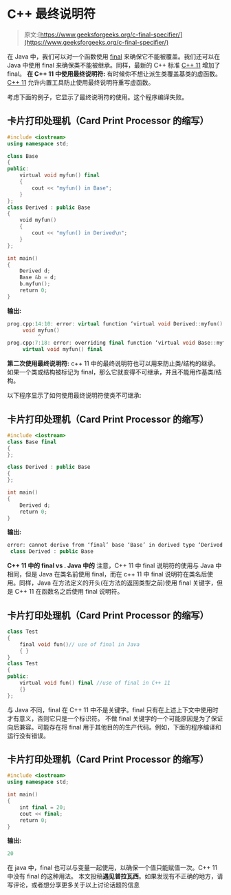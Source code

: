 # C++ 最终说明符

> 原文:[https://www.geeksforgeeks.org/c-final-specifier/](https://www.geeksforgeeks.org/c-final-specifier/)

在 Java 中，我们可以对一个函数使用 [final](http://geeksquiz.com/java/final-keyword/) 来确保它不能被覆盖。我们还可以在 Java 中使用 final 来确保类不能被继承。同样，最新的 C++ 标准 [C++ 11](http://en.wikipedia.org/wiki/C%2B%2B11) 增加了 final。
**在 C++ 11 中使用最终说明符:**
有时候你不想让派生类覆盖基类的虚函数。 [C++ 11](http://en.wikipedia.org/wiki/C%2B%2B11) 允许内置工具防止使用最终说明符重写虚函数。

考虑下面的例子，它显示了最终说明符的使用。这个程序编译失败。

## 卡片打印处理机（Card Print Processor 的缩写）

```cpp
#include <iostream>
using namespace std;

class Base
{
public:
    virtual void myfun() final
    {
        cout << "myfun() in Base";
    }
};
class Derived : public Base
{
    void myfun()
    {
        cout << "myfun() in Derived\n";
    }
};

int main()
{
    Derived d;
    Base &b = d;
    b.myfun();
    return 0;
}
```

**输出:**

```cpp
prog.cpp:14:10: error: virtual function ‘virtual void Derived::myfun()’
     void myfun()
          ^
prog.cpp:7:18: error: overriding final function ‘virtual void Base::myfun()’
     virtual void myfun() final 

```

**第二次使用最终说明符:**
c++ 11 中的最终说明符也可以用来防止类/结构的继承。如果一个类或结构被标记为 final，那么它就变得不可继承，并且不能用作基类/结构。

以下程序显示了如何使用最终说明符使类不可继承:

## 卡片打印处理机（Card Print Processor 的缩写）

```cpp
#include <iostream>
class Base final
{
};

class Derived : public Base
{
};

int main()
{
    Derived d;
    return 0;
}
```

**输出:**

```cpp
error: cannot derive from ‘final’ base ‘Base’ in derived type ‘Derived’
 class Derived : public Base

```

**C++ 11 中的 final vs . Java 中的**
注意，C++ 11 中 final 说明符的使用与 Java 中相同，但是 Java 在类名前使用 final，而在 c++ 11 中 final 说明符在类名后使用。同样，Java 在方法定义的开头(在方法的返回类型之前)使用 final 关键字，但是 C++ 11 在函数名之后使用 final 说明符。

## 卡片打印处理机（Card Print Processor 的缩写）

```cpp
class Test
{
    final void fun()// use of final in Java
    { }
}
class Test
{
public:
    virtual void fun() final //use of final in C++ 11
    {}
};
```

与 Java 不同，final 在 C++ 11 中不是关键字。final 只有在上述上下文中使用时才有意义，否则它只是一个标识符。
不做 final 关键字的一个可能原因是为了保证向后兼容。可能存在将 final 用于其他目的的生产代码。例如，下面的程序编译和运行没有错误。

## 卡片打印处理机（Card Print Processor 的缩写）

```cpp
#include <iostream>
using namespace std;

int main()
{
    int final = 20;
    cout << final;
    return 0;
}
```

**输出:**

```cpp
20

```

在 java 中，final 也可以与变量一起使用，以确保一个值只能赋值一次。C++ 11 中没有 final 的这种用法。
本文投稿**遇见普拉瓦西**。如果发现有不正确的地方，请写评论，或者想分享更多关于以上讨论话题的信息